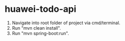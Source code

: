 # huawei-todo-api

1. Navigate into root folder of project via cmd/terminal.
2. Run "mvn clean install".
3. Run "mvn spring-boot:run".